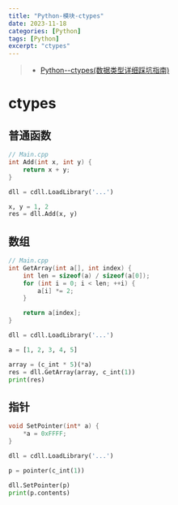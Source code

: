 ```yaml
---
title: "Python-模块-ctypes"
date: 2023-11-18
categories: [Python]
tags: [Python]
excerpt: "ctypes"
---
```


> - [Python--ctypes(数据类型详细踩坑指南)](https://zhuanlan.zhihu.com/p/145165873)

# ctypes

## 普通函数

```c++
// Main.cpp
int Add(int x, int y) {
    return x + y;
}
```

```py
dll = cdll.LoadLibrary('...')

x, y = 1, 2
res = dll.Add(x, y)
```

## 数组

```c
// Main.cpp
int GetArray(int a[], int index) {
    int len = sizeof(a) / sizeof(a[0]);
    for (int i = 0; i < len; ++i) {
        a[i] *= 2;
    }

    return a[index];
}
```

```py
dll = cdll.LoadLibrary('...')

a = [1, 2, 3, 4, 5]

array = (c_int * 5)(*a)
res = dll.GetArray(array, c_int(1))
print(res)

```

## 指针

```c++
void SetPointer(int* a) {
    *a = 0xFFFF;
}
```

```py
dll = cdll.LoadLibrary('...')

p = pointer(c_int(1))

dll.SetPointer(p)
print(p.contents)
```